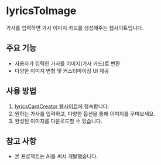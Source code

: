 # lyricsToImage

가사를 입력하면 가사 이미지 카드를 생성해주는 웹사이트입니다.

## 주요 기능

- 사용자가 입력한 가사를 이미지(가사 카드)로 변환
- 다양한 이미지 변형 및 커스터마이징 UI 제공

## 사용 방법

1. [lyricsCardCreator 웹사이트](https://hu-m-a-n.github.io/lyricsCardCreator/)에 접속합니다.
2. 원하는 가사를 입력하고, 다양한 옵션을 통해 이미지를 꾸며보세요.
3. 완성된 이미지를 다운로드할 수 있습니다.

## 참고 사항

- 본 프로젝트는 AI를 써서 개발했습니다.